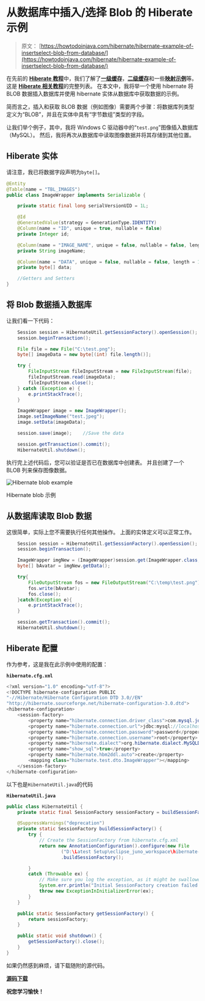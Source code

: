 # 从数据库中插入/选择 Blob 的 Hiberate 示例

> 原文： [https://howtodoinjava.com/hibernate/hibernate-example-of-insertselect-blob-from-database/](https://howtodoinjava.com/hibernate/hibernate-example-of-insertselect-blob-from-database/)

在先前的 [**Hiberate 教程**](//howtodoinjava.com/hibernate-tutorials/ "hibernate tutorials")中，我们了解了[**一级缓存**](//howtodoinjava.com/hibernate/understanding-hibernate-first-level-cache-with-example/ "first level cache")，[**二级缓存**](//howtodoinjava.com/hibernate/how-hibernate-second-level-cache-works/)和一些[**映射示例**](//howtodoinjava.com/hibernate/hibernate-one-to-one-mapping-using-annotations/)等。这是 [**Hiberate 相关教程**](//howtodoinjava.com/category/frameworks/hibernate/)的完整列表。 在本文中，我将举一个使用 hibernate 将 BLOB 数据插入数据库并使用 hibernate 实体从数据库中获取数据的示例。

简而言之，插入和获取 BLOB 数据（例如图像）需要两个步骤：将数据库列类型定义为“BLOB”，并且在实体中具有“字节数组”类型的字段。

让我们举个例子，其中，我将 Windows C 驱动器中的“`test.png`”图像插入数据库（MySQL）。 然后，我将再次从数据库中读取图像数据并将其存储到其他位置。

## Hiberate 实体

请注意，我已将数据字段声明为`byte[]`。

```java
@Entity
@Table(name = "TBL_IMAGES")
public class ImageWrapper implements Serializable {

	private static final long serialVersionUID = 1L;

	@Id
	@GeneratedValue(strategy = GenerationType.IDENTITY)
	@Column(name = "ID", unique = true, nullable = false)
	private Integer id;

	@Column(name = "IMAGE_NAME", unique = false, nullable = false, length = 100)
	private String imageName;

	@Column(name = "DATA", unique = false, nullable = false, length = 100000)
	private byte[] data;

	//Getters and Setters
}

```

## 将 Blob 数据插入数据库

让我们看一下代码：

```java
	Session session = HibernateUtil.getSessionFactory().openSession();
	session.beginTransaction();

	File file = new File("C:\test.png");
	byte[] imageData = new byte[(int) file.length()];

	try {
		FileInputStream fileInputStream = new FileInputStream(file);
		fileInputStream.read(imageData);
		fileInputStream.close();
	} catch (Exception e) {
		e.printStackTrace();
	}

	ImageWrapper image = new ImageWrapper();
	image.setImageName("test.jpeg");
	image.setData(imageData);

	session.save(image);	//Save the data

	session.getTransaction().commit();
	HibernateUtil.shutdown();

```

执行完上述代码后，您可以验证是否已在数据库中创建表。 并且创建了一个 BLOB 列来保存图像数据。

![Hibernate blob example](img/7cdb4a2ecbfdadca72f1ca73ccb8c329.png "Hibernate blob example")

Hibernate blob 示例



## 从数据库读取 Blob 数据

这很简单，实际上您不需要执行任何其他操作。 上面的实体定义可以正常工作。

```java
	Session session = HibernateUtil.getSessionFactory().openSession();
	session.beginTransaction();

	ImageWrapper imgNew = (ImageWrapper)session.get(ImageWrapper.class, 1);
	byte[] bAvatar = imgNew.getData();

	try{
		FileOutputStream fos = new FileOutputStream("C:\temp\test.png"); 
		fos.write(bAvatar);
		fos.close();
	}catch(Exception e){
		e.printStackTrace();
	}

	session.getTransaction().commit();
	HibernateUtil.shutdown();

```

## Hiberate 配置

作为参考，这是我在此示例中使用的配置：

**`hibernate.cfg.xml`**

```java
<?xml version="1.0" encoding="utf-8"?>
<!DOCTYPE hibernate-configuration PUBLIC
"-//Hibernate/Hibernate Configuration DTD 3.0//EN"
"http://hibernate.sourceforge.net/hibernate-configuration-3.0.dtd">
<hibernate-configuration>
    <session-factory>
        <property name="hibernate.connection.driver_class">com.mysql.jdbc.Driver</property>
        <property name="hibernate.connection.url">jdbc:mysql://localhost:3306/test</property>
        <property name="hibernate.connection.password">password</property>
        <property name="hibernate.connection.username">root</property>
        <property name="hibernate.dialect">org.hibernate.dialect.MySQLDialect</property>
        <property name="show_sql">true</property>
		<property name="hibernate.hbm2ddl.auto">create</property>
        <mapping class="hibernate.test.dto.ImageWrapper"></mapping>
    </session-factory>
</hibernate-configuration>

```

以下也是`HibernateUtil.java`的代码

**`HibernateUtil.java`**

```java
public class HibernateUtil {
	private static final SessionFactory sessionFactory = buildSessionFactory();

    @SuppressWarnings("deprecation")
	private static SessionFactory buildSessionFactory() {
        try {
            // Create the SessionFactory from hibernate.cfg.xml
            return new AnnotationConfiguration().configure(new File
            		("D:\Latest Setup\eclipse_juno_workspace\hibernate-test-project\hibernate.cgf.xml"))
            		.buildSessionFactory();

        }
        catch (Throwable ex) {
            // Make sure you log the exception, as it might be swallowed
            System.err.println("Initial SessionFactory creation failed." + ex);
            throw new ExceptionInInitializerError(ex);
        }
    }

    public static SessionFactory getSessionFactory() {
        return sessionFactory;
    }

    public static void shutdown() {
    	getSessionFactory().close();
    }
}

```

如果仍然感到麻烦，请下载随附的源代码。

[**源码下载**](https://docs.google.com/file/d/0B7yo2HclmjI4R0dDNzY5OTR6ZG8/edit?usp=sharing "hibernate blob example")

**祝您学习愉快！**